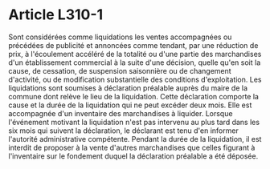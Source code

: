 # Article L310-1

Sont considérées comme liquidations les ventes accompagnées ou précédées de publicité et annoncées comme tendant, par une réduction de prix, à l'écoulement accéléré de la totalité ou d'une partie des marchandises d'un établissement commercial à la suite d'une décision, quelle qu'en soit la cause, de cessation, de suspension saisonnière ou de changement d'activité, ou de modification substantielle des conditions d'exploitation. Les liquidations sont soumises à déclaration préalable auprès    du maire de la commune dont relève le lieu de la liquidation. Cette déclaration comporte la cause et la durée de la liquidation qui ne peut excéder deux mois. Elle est accompagnée d'un inventaire des marchandises à liquider. Lorsque l'événement motivant la liquidation n'est pas intervenu au plus tard dans les six mois qui suivent la déclaration, le déclarant est tenu d'en informer l'autorité administrative compétente. Pendant la durée de la liquidation, il est interdit de proposer à la vente d'autres marchandises que celles figurant à l'inventaire sur le fondement duquel la déclaration préalable a été déposée.